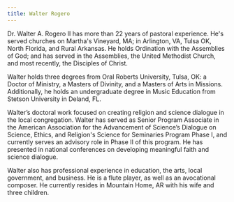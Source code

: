 ```yaml
---
title: Walter Rogero
---
```

Dr. Walter A. Rogero II has more than 22 years of pastoral experience. He's served churches on Martha's Vineyard, MA; in Arlington, VA, Tulsa OK, North Florida, and Rural Arkansas. He holds Ordination with the Assemblies of God; and has served in the Assemblies, the United Methodist Church, and most recently, the Disciples of Christ. 

Walter holds three degrees from Oral Roberts University, Tulsa, OK: a Doctor of Ministry, a Masters of Divinity, and a Masters of Arts in Missions. Additionally, he holds an undergraduate degree in Music Education from Stetson University in Deland, FL. 

Walter’s doctoral work focused on creating religion and science dialogue in the local congregation. Walter has served as Senior Program Associate in the American Association for the Advancement of Science’s Dialogue on Science, Ethics, and Religion's Science for Seminaries Program Phase I, and currently serves an advisory role in Phase II of this program. He has presented in national conferences on developing meaningful faith and science dialogue.

Walter also has professional experience in education, the arts, local government, and business. He is a flute player, as well as an avocational composer. He currently resides in Mountain Home, AR with his wife and three children.